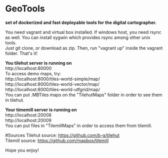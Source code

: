 # GeoTools
 <b>set of dockerized and fast deployable tools for the digital cartographer.</b>
 
 You need vagrant and virtual box installed. If windows host, you need rsync as well. You can install sygwin which provides rsync among other unix tools.<br>
 Just git clone, or download as zip. Then, run "vagrant up" inside the vagrant folder.
 That's it! 
 
<b> You tilehut server is running on </b><br>
 http://localhost:80000<br>
 To access demo maps, try:<br>
 http://localhost:8000/tiles-world-simple/map/<br>
 http://localhost:8000/tiles-world-vector/map/<br>
 http://localhost:8000/tiles-world-utfgrid/map/<br>
  You can put .MBTiles maps on the "TilehutMaps" folder in order to see them in tilehut.
 
<b> Your timemill server is running on </b><br>
 http://localhost:20008<br>
 http://localhost:20009<br>
 You can put files in "TilemillMaps" in order to access them from tilemill.
 
 #Sources
 Tilehut source: https://github.com/b-g/tilehut<br>
 Tilemill source: https://github.com/mapbox/tilemill
 
 Hope you enjoy!
